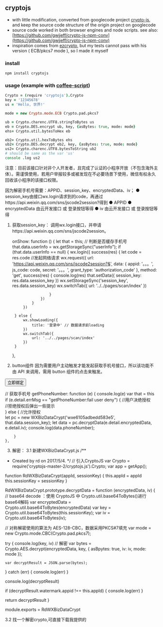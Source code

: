 cryptojs
--------

* with little modification, converted from googlecode project [crypto-js](http://code.google.com/p/crypto-js/), and keep the source code structure of the origin project on googlecode
* source code worked in both browser engines and node scripts. see also: [https://github.com/gwjjeff/crypto-js-npm-conv](https://github.com/gwjjeff/crypto-js-npm-conv)
* inspiration comes from [ezcrypto](https://github.com/ElmerZhang/ezcrypto), but my tests cannot pass with his version ( ECB/pkcs7 mode ), so I made it myself

### install

```
npm install cryptojs
```

### usage (example with [coffee-script](http://coffeescript.org/))

```coffee
Crypto = (require 'cryptojs').Crypto
key = '12345678'
us = 'Hello, 世界!'

mode = new Crypto.mode.ECB Crypto.pad.pkcs7

ub = Crypto.charenc.UTF8.stringToBytes us
eb = Crypto.DES.encrypt ub, key, {asBytes: true, mode: mode}
ehs= Crypto.util.bytesToHex eb

eb2= Crypto.util.hexToBytes ehs
ub2= Crypto.DES.decrypt eb2, key, {asBytes: true, mode: mode}
us2= Crypto.charenc.UTF8.bytesToString ub2
# should be same as the var 'us'
console .log us2
```








注意：目前该接口针对非个人开发者，且完成了认证的小程序开放（不包含海外主体）。需谨慎使用，若用户举报较多或被发现在不必要场景下使用，微信有权永久回收该小程序的该接口权限。

因为解密手机号需要：APPID、session_key、encryptedData、iv；
● session_key由接口wx.login请求到的code，再通过https://api.weixin.qq.com/sns/jscode2session?得到
● APPID
● encryptedData 由云开发接口 或 登录按钮等得
● iv  由云开发接口 或 登录按钮等得


1. 获取session_key：
调用wx.login接口，并申请https://api.weixin.qq.com/sns/jscode2session。

   onShow: function () {
        let that = this;
        // 判断是否缓存手机号
        that.data.userInfo = wx.getStorageSync("userInfo");
        if (that.data.userInfo == null) {
            wx.login({
                success(res) {
                    let code = res.code
                    //发起网络请求
                    wx.request({
                        url: 'https://api.weixin.qq.com/sns/jscode2session?&',
                        data: {
                            appid: '。。。',
                            js_code: code,
                            secret: '。。。',
                            grant_type: 'authorization_code'
                        },
                        method: 'get',
                        success(res) {
                            console.log(res)
                            that.setData({
                                session_key: res.data.session_key
                            })
                            wx.setStorageSync('session_key', res.data.session_key)
                            wx.switchTab({
                                url: '../../pages/scan/index'
                            })

                        }
                    })
                }
            })

        } else {
            wx.showLoading({
                title: '登录中' // 数据请求前loading
            })
            wx.switchTab({
                url: '../../pages/scan/index'
            })
        }

    },



2. button组件
因为需要用户主动触发才能发起获取手机号接口，所以该功能不由 API 来调用，需用 button 组件的点击来触发。

<button open-type="getPhoneNumber" bindgetphonenumber="getPhoneNumber">立即绑定</button>

// 获取手机号
    getPhoneNumber: function (e) {
        console.log(e)
        var that = this
        if (e.detail.errMsg == "getPhoneNumber:fail user deny") { //用户决绝授权  
            //拒绝授权后弹出一些提示  
        } else { //允许授权  
            let pc = new WXBizDataCrypt('wxe6105adbedd583e5', that.data.session_key);
            let data = pc.decryptData(e.detail.encryptedData, e.detail.iv);
            console.log(data.phoneNumber);
          
          
        }
    },
3. 解密：
3.1 新建WXBizDataCrypt.js
/**
 * Created by rd on 2017/5/4.
 */
// 引入CryptoJS
var Crypto = require('cryptojs-master-2/cryptojs.js').Crypto;
var app = getApp();

function RdWXBizDataCrypt(appId, sessionKey) {
  this.appId = appId
  this.sessionKey = sessionKey
}

RdWXBizDataCrypt.prototype.decryptData = function (encryptedData, iv) {
  // base64 decode ：使用 CryptoJS 中 Crypto.util.base64ToBytes()进行 base64解码
  var encryptedData = Crypto.util.base64ToBytes(encryptedData)
  var key = Crypto.util.base64ToBytes(this.sessionKey);
  var iv = Crypto.util.base64ToBytes(iv);

  // 对称解密使用的算法为 AES-128-CBC，数据采用PKCS#7填充
  var mode = new Crypto.mode.CBC(Crypto.pad.pkcs7);

  try {
    console.log(key, iv)
    // 解密
    var bytes = Crypto.AES.decrypt(encryptedData, key, {
      asBpytes: true,
      iv: iv,
      mode: mode
    });

    var decryptResult = JSON.parse(bytes);

  } catch (err) {
    console.log(err)
  }

  console.log(decryptResult)

  if (decryptResult.watermark.appid !== this.appId) {
    console.log(err)
  }

  return decryptResult
}

module.exports = RdWXBizDataCrypt


3.2 找一个解密crypto,可直接下载我提供的

